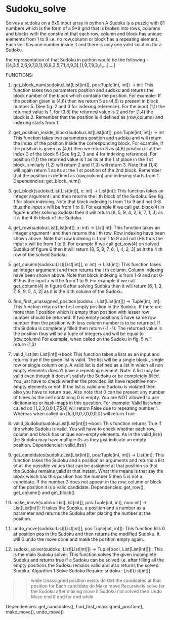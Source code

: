 # Sudoku_solve
Solves a sudoku on a 9x9 input array in python
A Sudoku is a puzzle with 81 numbers which is the form of a 9×9 grid that is broken into rows,
columns and blocks with the constraint that each row, column and block has unique elements from 1 to
9 i.e. no row,column or block has a repeating element. Each cell has one number inside it and
there is only one valid solution for a Sudoku.

the representation of that Sudoku in python would be the following -
[[4,3,5,2,6,9,7,8,1],[6,8,2,5,7,1,4,9,3],[1,9,7,8,3,4,...],...]

FUNCTIONS:
1. get_block_num(sudoku:List[List[int]], pos:Tuple[int, int]) -> int:
This function takes two parameters position and sudoku and returns the block number of the
block which contains the position.
For example- If the position given is (4,6) then we return 5 as (4,6) is present in block
number 5. (See fig. 2 and 3 for indexing reference). For the input (1,1) the returned value is 1,
for (3,5) the returned value is 2 and for (1,4) the block is 2. Remember that the position is
4
defined as (row,column) and indexing starts from 1.


2. get_position_inside_block(sudoku:List[List[int]], pos:Tuple[int, int]) -> int
This function takes two parameters position and sudoku and will return the index of the position
inside the corresponding block.
For example, If the position is given as (4,6) then we return 3 as (4,6) position is at
the index 3 of the block 5 (See fig 2, 3 and 4 for indexing reference). For position (1,1)
the returned value is 1 as its at the 1
st place in the 1
st block, similarly (1,2) will return
2 and (1,3) will return 3. Note that (1,4) will again return 1 as its at the 1
st position of
the 2nd block. Remember that the position is defined as (row,column) and indexing starts from 1.
Dependencies: get_block_num()

3. get_block(sudoku:List[List[int]], x: int) -> List[int]:
This function takes an integer argument i and then returns the i
th block of the Sudoku. See fig. 1
for block indexing. Note that block indexing is from 1 to 9 and not 0-8 thus the input x will be
from 1 to 9.
For example If we call get_block(4) in figure 6 after solving Sudoku then it will return
[8, 5, 9, 4, 2, 6, 7, 1, 3] as it is the 4
th block of the Sudoku.

4. get_row(sudoku:List[List[int]], x: int) -> List[int]:
This function takes an integer argument i and then returns the i
th row. Row indexing have been
shown above. Note that row indexing is from 1 to 9 and not 0-8 thus the input x will be from 1 to 9.
For example If we call get_row(4) on solved Sudoku of figure 6 then it will return [8, 5, 9, 7, 6, 1, 4, 2, 3]
as it the 4
th row of the solved Sudoku

5. get_column(sudoku:List[List[int]], x: int) -> List[int]:
This function takes an integer argument i and then returns the i
th column. Column indexing have
been shown above. Note that block indexing is from 1-9 and not 0-8 thus the input x will be
from 1 to 9.
For example if we call get_column(4) in figure 6 after solving Sudoku then it will return
[6, 1, 3, 7, 8, 9, 5, 4, 2] as it is the 4
th column of the Sudoku.

6. find_first_unassigned_position(sudoku : List[List[int]]) -> Tuple[int, int]:
This function returns the first empty position in the Sudoku. If there are more than 1 position
which is empty then position with lesser row number should be returned. If two empty positions
5
have same row number then the position with less column number is to be returned. If the Sudoku
is completely filled then return (-1,-1). The returned value is the position thus will be a tuple
of integers and will be equal to (row,column)
For example, when called on the Sudoku in fig. 5 will return (1,3)

7. valid_list(lst: List[int])->bool:
This function takes a lists as an input and returns true if the given list is valid. The list will be a
single block , single row or single column only. A valid list is defined as a list in which all non
empty elements doesn’t have a repeating element.
Note: A list may be valid even though it doesn’t satisfy the Sudoku or be completely filled. You
just have to check whether the provided list have repetitive non-empty elements or not. If the
list is valid and Sudoku is violated then also you have to return true. Also note that 0 can be
present any number of times as the cell containing 0 is empty. You are NOT allowed to use
dictionaries or hash-maps in this question.
For example: Valid list when called on [1,2,3,0,0,1,7,5,0] will return False due to
repeating number 1. Whereas when called on [5,3,0,0,7,0,0,0,0] will return True

8. valid_Sudoku(sudoku:List[List[int]])->bool:
This function returns True if the whole Sudoku is valid. You will have to check whether each
row, column and block has unique non-empty elements. As in the valid_list() the Sudoku
may have multiple 0s as they just indicate an empty position.
Dependencies: valid_list()

9. get_candidates(sudoku:List[List[int]], pos:Tuple[int, int]) -> List[int]:
This function takes the Sudoku and s position as arguments and returns a list of all the possible
values that can be assigned at that position so that the Sudoku remains valid at that instant.
What this means is that say the block which has this position has the number 5 then 5 is not a
candidate. If the number 3 does not appear in the row, column or block of the position it is a
valid candidate.
Dependencies: get_row(), get_column() and get_block()

10. make_move(sudoku:List[List[int]], pos:Tuple[int, int], num:int) -> List[List[int]]:
It takes the Sudoku, a position and a number as a parameter and returns the Sudoku after placing
the number at the position.

11. undo_move(sudoku:List[List[int]], pos:Tuple[int, int]):
This function fills 0 at position pos in the Sudoku and then returns the modified Sudoku. It will
6
undo the move done and make the position empty again.

12. sudoku_solver(sudoku: List[List[int]]) -> Tuple[bool, List[List[int]]]::
This is the main Sudoku solver. This function solves the given incomplete Sudoku and returns
true if a Sudoku can be solved i.e. after filling all the empty positions the Sudoku remains valid
and also returns the solved Sudoku.
Algorithm 1 Solve Sudoku
Require: sudoku : List[List[int]]
>>while Unassigned position exists do
>>Get the candidates at that position
>>for Each candidate do
>>Make move
>>Recursively solve for the Sudoku after making move
>>if Sudoku not solved then
>>Undo Move
>>end if
>>end for
>>end while

Dependencies: get_candidates(), find_first_unassigned_position(), make_move(), undo_move()
